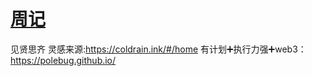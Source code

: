 # [周记](https://github.com/dululu/notes/issues/21)

见贤思齐
灵感来源:https://coldrain.ink/#/home
有计划➕执行力强➕web3：https://polebug.github.io/